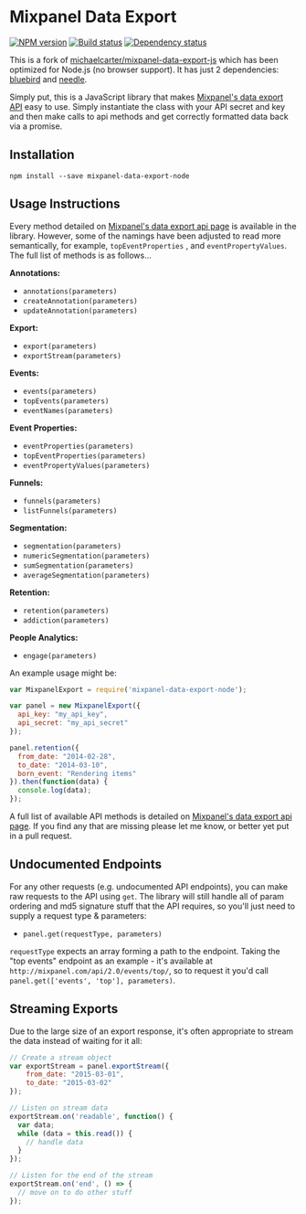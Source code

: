 Mixpanel Data Export
==============================
[![NPM version][npm-img]][npm-url]
[![Build status][travis-img]][travis-url]
[![Dependency status][david-img]][david-url]

This is a fork of [michaelcarter/mixpanel-data-export-js](https://github.com/michaelcarter/mixpanel-data-export-js) which has been optimized for Node.js (no browser support). It has just 2 dependencies: [bluebird](https://www.npmjs.com/package/bluebird) and [needle](https://www.npmjs.com/package/needle).

Simply put, this is a JavaScript library that makes [Mixpanel's data export API](https://mixpanel.com/docs/api-documentation/data-export-api#libs-js) easy to use. Simply instantiate the class with your API secret and key and then make calls to api methods and get correctly formatted data back via a promise.

## Installation
```
npm install --save mixpanel-data-export-node
```

## Usage Instructions

Every method detailed on [Mixpanel's data export api page](https://mixpanel.com/docs/api-documentation/data-export-api#libs-js) is available in the library. However, some of the namings have been adjusted to read more semantically, for example, `topEventProperties` , and `eventPropertyValues`. The full list of methods is as follows...

**Annotations:**
 - `annotations(parameters)`
 - `createAnnotation(parameters)`
 - `updateAnnotation(parameters)`

**Export:**
 - `export(parameters)`
 - `exportStream(parameters)`

**Events:**
 - `events(parameters)`
 - `topEvents(parameters)`
 - `eventNames(parameters)`

**Event Properties:**
 - `eventProperties(parameters)`
 - `topEventProperties(parameters)`
 - `eventPropertyValues(parameters)`

**Funnels:**
 - `funnels(parameters)`
 - `listFunnels(parameters)`

**Segmentation:**
 - `segmentation(parameters)`
 - `numericSegmentation(parameters)`
 - `sumSegmentation(parameters)`
 - `averageSegmentation(parameters)`

**Retention:**
 - `retention(parameters)`
 - `addiction(parameters)`

**People Analytics:**
 - `engage(parameters)`

An example usage might be:

```javascript
var MixpanelExport = require('mixpanel-data-export-node');

var panel = new MixpanelExport({
  api_key: "my_api_key",
  api_secret: "my_api_secret"
});

panel.retention({
  from_date: "2014-02-28",
  to_date: "2014-03-10",
  born_event: "Rendering items"
}).then(function(data) {
  console.log(data);
});
```

A full list of available API methods is detailed on [Mixpanel's data export api page](https://mixpanel.com/docs/api-documentation/data-export-api#libs-js). If you find any that are missing please let me know, or better yet put in a pull request.

## Undocumented Endpoints
For any other requests (e.g. undocumented API endpoints), you can make raw requests to the API using `get`. The library will still handle all of param ordering and md5 signature stuff that the API requires, so you'll just need to supply a request type & parameters:

 - `panel.get(requestType, parameters)`

 `requestType` expects an array forming a path to the endpoint. Taking the "top events" endpoint as an example - it's available at `http://mixpanel.com/api/2.0/events/top/`, so to request it you'd call `panel.get(['events', 'top'], parameters)`.

## Streaming Exports

Due to the large size of an export response, it's often appropriate to stream the data instead of waiting for it all:

```javascript
// Create a stream object
var exportStream = panel.exportStream({
    from_date: "2015-03-01",
    to_date: "2015-03-02"
});

// Listen on stream data
exportStream.on('readable', function() {
  var data;
  while (data = this.read()) {
    // handle data
  }
});

// Listen for the end of the stream
exportStream.on('end', () => {
  // move on to do other stuff
});
```

[npm-img]: https://img.shields.io/npm/v/mixpanel-data-export-node.svg?style=flat-square
[npm-url]: https://npmjs.org/package/mixpanel-data-export-node
[travis-img]: https://img.shields.io/travis/strawbrary/mixpanel-data-export-js/master.svg?style=flat-square
[travis-url]: https://travis-ci.org/strawbrary/mixpanel-data-export-js
[david-img]: https://img.shields.io/david/strawbrary/mixpanel-data-export-js.svg?style=flat-square
[david-url]: https://david-dm.org/strawbrary/mixpanel-data-export-js
